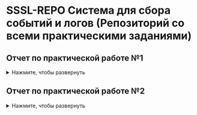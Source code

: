 # SSSL-REPO Система для сбора событий и логов (Репозиторий со всеми практическими заданиями)

## Отчет по практической работе №1

<details>
  <summary>Нажмите, чтобы развернуть</summary>

ссылка на первую практику в github:
 
https://github.com/Archangel15520/toib3

</details>

## Отчет по практической работе №2

<details>
  <summary>Нажмите, чтобы развернуть</summary>

ссылка на первую практику в github:
 
https://github.com/Archangel15520/sssl2

ссылка на работу в google colab:

https://colab.research.google.com/drive/1ynWp6sP8uivpBwBmv1kqL7Ra6v75zpM4?usp=drive_link

</details>
